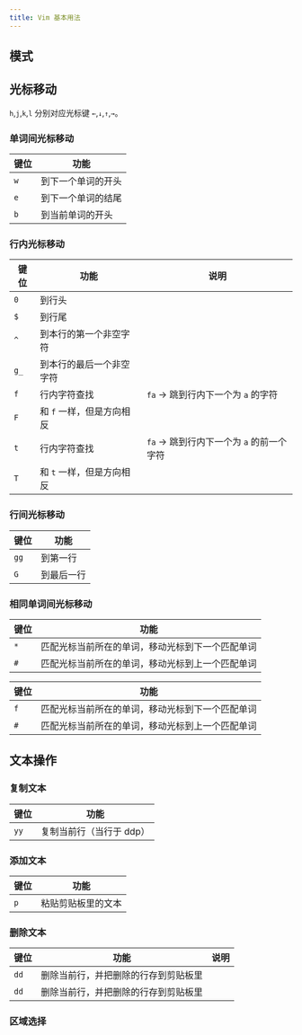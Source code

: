 ```yaml
---
title: Vim 基本用法
---
```


## 模式

## 光标移动

`h`,`j`,`k`,`l` 分别对应光标键 `←`,`↓`,`↑`,`→`。

### 单词间光标移动

| **键位** | **功能**           |
|----------|------------------|
| `w`      | 到下一个单词的开头 |
| `e`      | 到下一个单词的结尾 |
| `b`      | 到当前单词的开头   |

### 行内光标移动

| **键位** | **功能**                 | **说明**                                 |
|----------|------------------------|------------------------------------------|
| `0`      | 到行头                   |                                          |
| `$`      | 到行尾                   |                                          |
| `^`      | 到本行的第一个非空字符   |                                          |
| `g_`     | 到本行的最后一个非空字符 |                                          |
| `f`      | 行内字符查找             | `fa` → 跳到行内下一个为 `a` 的字符       |
| `F`      | 和 `f` 一样，但是方向相反 |                                          |
| `t`      | 行内字符查找             | `fa` → 跳到行内下一个为 `a` 的前一个字符 |
| `T`      | 和 `t` 一样，但是方向相反 |                                          |


### 行间光标移动

| **键位** | **功能**   |
|----------|----------|
| `gg`     | 到第一行   |
| `G`      | 到最后一行 |

### 相同单词间光标移动

| **键位** | **功能**                                        |
|----------|-----------------------------------------------|
| `*`      | 匹配光标当前所在的单词，移动光标到下一个匹配单词 |
| `#`      | 匹配光标当前所在的单词，移动光标到上一个匹配单词 |


| **键位** | **功能**                                        |
|----------|-----------------------------------------------|
| `f`      | 匹配光标当前所在的单词，移动光标到下一个匹配单词 |
| `#`      | 匹配光标当前所在的单词，移动光标到上一个匹配单词 |

## 文本操作

### 复制文本

| **键位** | **功能**               |
|----------|----------------------|
| `yy`     | 复制当前行（当行于 ddp） |

### 添加文本

| **键位** | **功能**           |
|----------|------------------|
| `p`      | 粘贴剪贴板里的文本 |

### 删除文本

| **键位** | **功能**                            | **说明** |
|----------|-----------------------------------|----------|
| `dd`     | 删除当前行，并把删除的行存到剪贴板里 |          |
| `dd`     | 删除当前行，并把删除的行存到剪贴板里 |          |

### 区域选择
